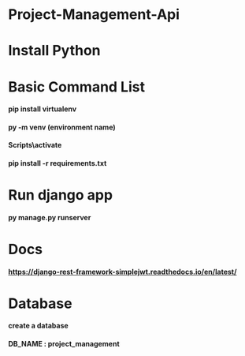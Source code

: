# Project-Management-Api
# Install Python
# Basic Command List
#### pip install virtualenv
#### py -m venv (environment name)
#### Scripts\activate
#### pip install -r requirements.txt

# Run django app
#### py manage.py runserver

# Docs
#### https://django-rest-framework-simplejwt.readthedocs.io/en/latest/

# Database 
#### create a database
#### DB_NAME : project_management